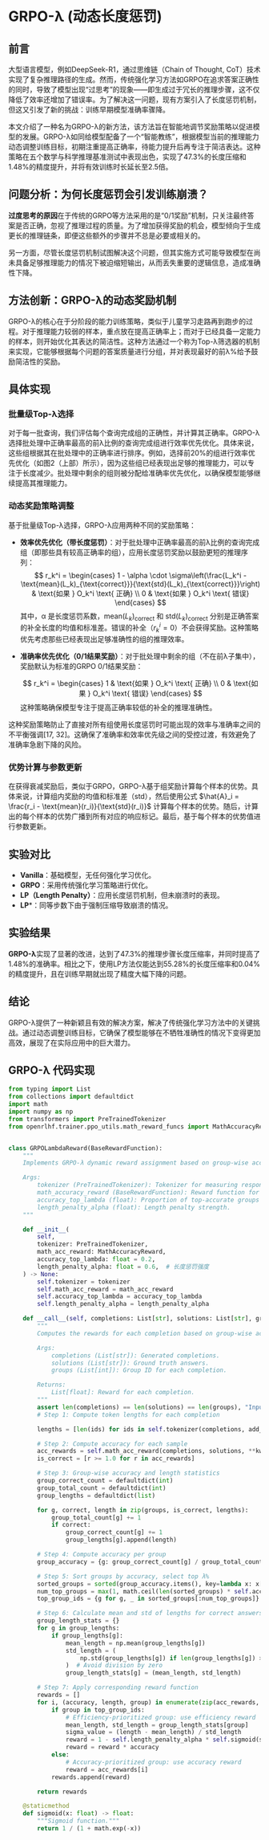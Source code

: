 # GRPO-λ (动态长度惩罚)

## 前言

大型语言模型，例如DeepSeek-R1，通过思维链（Chain of Thought, CoT）技术实现了复杂推理路径的生成。然而，传统强化学习方法如GRPO在追求答案正确性的同时，导致了模型出现“过思考”的现象——即生成过于冗长的推理步骤，这不仅降低了效率还增加了错误率。为了解决这一问题，现有方案引入了长度惩罚机制，但这又引发了新的挑战：训练早期模型准确率骤降。

本文介绍了一种名为GRPO-λ的新方法，该方法旨在智能地调节奖励策略以促进模型的发展。GRPO-λ如同给模型配备了一个“智能教练”，根据模型当前的推理能力动态调整训练目标，初期注重提高正确率，待能力提升后再专注于简洁表达。这种策略在五个数学与科学推理基准测试中表现出色，实现了47.3%的长度压缩和1.48%的精度提升，并将有效训练时长延长至2.5倍。



## 问题分析：为何长度惩罚会引发训练崩溃？

**过度思考的原因**在于传统的GRPO等方法采用的是“0/1奖励”机制，只关注最终答案是否正确，忽视了推理过程的质量。为了增加获得奖励的机会，模型倾向于生成更长的推理链条，即便这些额外的步骤并不总是必要或相关的。

另一方面，尽管长度惩罚机制试图解决这个问题，但其实施方式可能导致模型在尚未具备足够推理能力的情况下被迫缩短输出，从而丢失重要的逻辑信息，造成准确性下降。

## 方法创新：GRPO-λ的动态奖励机制

GRPO-λ的核心在于分阶段的能力训练策略，类似于儿童学习走路再到跑步的过程。对于推理能力较弱的样本，重点放在提高正确率上；而对于已经具备一定能力的样本，则开始优化其表达的简洁性。这种方法通过一个称为Top-λ筛选器的机制来实现，它能够根据每个问题的答案质量进行分组，并对表现最好的前λ%给予鼓励简洁性的奖励。

## 具体实现

### 批量级Top-λ选择

对于每一批查询，我们评估每个查询完成组的正确性，并计算其正确率。GRPO-λ选择批处理中正确率最高的前λ比例的查询完成组进行效率优先优化。具体来说，这些组根据其在批处理中的正确率进行排序。例如，选择前20%的组进行效率优先优化（如图2（上部）所示），因为这些组已经表现出足够的推理能力，可以专注于长度减少。批处理中剩余的组则被分配给准确率优先优化，以确保模型能够继续提高其推理能力。

### 动态奖励策略调整

基于批量级Top-λ选择，GRPO-λ应用两种不同的奖励策略：

- **效率优先优化（带长度惩罚）**：对于批处理中正确率最高的前λ比例的查询完成组（即那些具有较高正确率的组），应用长度惩罚奖励以鼓励更短的推理序列：
  $$
  r_k^i = \begin{cases}
  1 - \alpha \cdot \sigma\left(\frac{L_k^i - \text{mean}(L_k)_{\text{correct}}}{\text{std}(L_k)_{\text{correct}}}\right) & \text{如果 } O_k^i \text{ 正确} \\
  0 & \text{如果 } O_k^i \text{ 错误}
  \end{cases}
  $$
  其中，α 是长度惩罚系数，$\text{mean}(L_k)_{\text{correct}}$ 和 $\text{std}(L_k)_{\text{correct}}$ 分别是正确答案的补全长度的均值和标准差。错误的补全（$r_k^i = 0$）不会获得奖励。这种策略优先考虑那些已经表现出足够准确性的组的推理效率。

- **准确率优先优化（0/1结果奖励）**：对于批处理中剩余的组（不在前λ子集中），奖励默认为标准的GRPO 0/1结果奖励：

  $$
  r_k^i = \begin{cases}
  1 & \text{如果 } O_k^i \text{ 正确} \\
  0 & \text{如果 } O_k^i \text{ 错误}
  \end{cases}
  $$
  这种策略确保模型专注于提高正确率较低的补全的推理准确性。

这种奖励策略防止了直接对所有组使用长度惩罚时可能出现的效率与准确率之间的不平衡强调[17, 32]。这确保了准确率和效率优先级之间的受控过渡，有效避免了准确率急剧下降的风险。

### 优势计算与参数更新

在获得衰减奖励后，类似于GRPO，GRPO-λ基于组奖励计算每个样本的优势。具体来说，计算组内奖励的均值和标准差（std），然后使用公式 $\hat{A}_i = \frac{r_i - \text{mean}(r_i)}{\text{std}(r_i)}$ 计算每个样本的优势。随后，计算出的每个样本的优势广播到所有对应的响应标记。最后，基于每个样本的优势值进行参数更新。

## 实验对比

- **Vanilla**：基础模型，无任何强化学习优化。
- **GRPO**：采用传统强化学习策略进行优化。
- **LP（Length Penalty）**：应用长度惩罚机制，但未崩溃时的表现。
- **LP***：同等步数下由于强制压缩导致崩溃的情况。

## 实验结果

**GRPO-λ**实现了显著的改进，达到了47.3%的推理步骤长度压缩率，并同时提高了1.48%的准确率。相比之下，使用LP方法仅能达到55.28%的长度压缩率和0.04%的精度提升，且在训练早期就出现了精度大幅下降的问题。

## 结论

GRPO-λ提供了一种新颖且有效的解决方案，解决了传统强化学习方法中的关键挑战。通过动态调整训练目标，它确保了模型能够在不牺牲准确性的情况下变得更加高效，展现了在实际应用中的巨大潜力。



## GRPO-λ 代码实现

```python
from typing import List
from collections import defaultdict
import math
import numpy as np
from transformers import PreTrainedTokenizer
from openrlhf.trainer.ppo_utils.math_reward_funcs import MathAccuracyReward, BaseRewardFunction


class GRPOLambdaReward(BaseRewardFunction):
    """
    Implements GRPO-λ dynamic reward assignment based on group-wise accuracy ranking.

    Args:
        tokenizer (PreTrainedTokenizer): Tokenizer for measuring response length.
        math_accuracy_reward (BaseRewardFunction): Reward function for accuracy-prioritized groups (0/1 reward).
        accuracy_top_lambda (float): Proportion of top-accurate groups to assign efficiency reward.
        length_penalty_alpha (float): Length penalty strength.
    """

    def __init__(
        self,
        tokenizer: PreTrainedTokenizer,
        math_acc_reward: MathAccuracyReward,
        accuracy_top_lambda: float = 0.2,
        length_penalty_alpha: float = 0.6,  # 长度惩罚强度
    ) -> None:
        self.tokenizer = tokenizer
        self.math_acc_reward = math_acc_reward
        self.accuracy_top_lambda = accuracy_top_lambda
        self.length_penalty_alpha = length_penalty_alpha

    def __call__(self, completions: List[str], solutions: List[str], groups: List[int], **kwargs) -> List[float]:
        """
        Computes the rewards for each completion based on group-wise accuracy and length penalties.

        Args:
            completions (List[str]): Generated completions.
            solutions (List[str]): Ground truth answers.
            groups (List[int]): Group ID for each completion.

        Returns:
            List[float]: Reward for each completion.
        """
        assert len(completions) == len(solutions) == len(groups), "Input lengths must match"
        # Step 1: Compute token lengths for each completion

        lengths = [len(ids) for ids in self.tokenizer(completions, add_special_tokens=False)["input_ids"]]

        # Step 2: Compute accuracy for each sample
        acc_rewards = self.math_acc_reward(completions, solutions, **kwargs)
        is_correct = [r >= 1.0 for r in acc_rewards]

        # Step 3: Group-wise accuracy and length statistics
        group_correct_count = defaultdict(int)
        group_total_count = defaultdict(int)
        group_lengths = defaultdict(list)

        for g, correct, length in zip(groups, is_correct, lengths):
            group_total_count[g] += 1
            if correct:
                group_correct_count[g] += 1
                group_lengths[g].append(length)

        # Step 4: Compute accuracy per group
        group_accuracy = {g: group_correct_count[g] / group_total_count[g] for g in group_total_count}

        # Step 5: Sort groups by accuracy, select top λ%
        sorted_groups = sorted(group_accuracy.items(), key=lambda x: x[1], reverse=True)
        num_top_groups = max(1, math.ceil(len(sorted_groups) * self.accuracy_top_lambda))
        top_group_ids = {g for g, _ in sorted_groups[:num_top_groups]}

        # Step 6: Calculate mean and std of lengths for correct answers in each group
        group_length_stats = {}
        for g in group_lengths:
            if group_lengths[g]:
                mean_length = np.mean(group_lengths[g])
                std_length = (
                    np.std(group_lengths[g]) if len(group_lengths[g]) > 1 else 0.0001
                )  # Avoid division by zero
                group_length_stats[g] = (mean_length, std_length)

        # Step 7: Apply corresponding reward function
        rewards = []
        for i, (accuracy, length, group) in enumerate(zip(acc_rewards, lengths, groups)):
            if group in top_group_ids:
                # Efficiency-prioritized group: use efficiency reward
                mean_length, std_length = group_length_stats[group]
                sigma_value = (length - mean_length) / std_length
                reward = 1 - self.length_penalty_alpha * self.sigmoid(sigma_value)
                reward = reward * accuracy
            else:
                # Accuracy-prioritized group: use accuracy reward
                reward = acc_rewards[i]
            rewards.append(reward)

        return rewards

    @staticmethod
    def sigmoid(x: float) -> float:
        """Sigmoid function."""
        return 1 / (1 + math.exp(-x))

```
